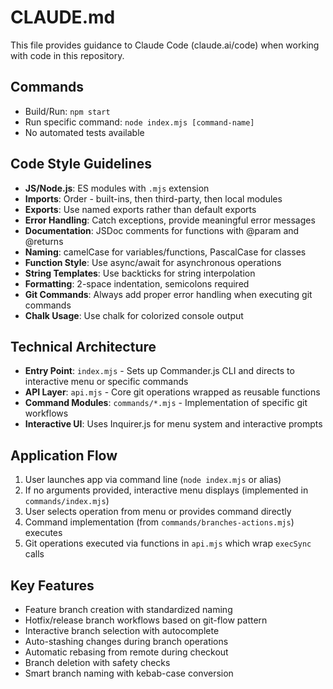 # CLAUDE.md

This file provides guidance to Claude Code (claude.ai/code) when working with code in this repository.

## Commands
- Build/Run: `npm start`
- Run specific command: `node index.mjs [command-name]`
- No automated tests available

## Code Style Guidelines
- **JS/Node.js**: ES modules with `.mjs` extension
- **Imports**: Order - built-ins, then third-party, then local modules
- **Exports**: Use named exports rather than default exports
- **Error Handling**: Catch exceptions, provide meaningful error messages
- **Documentation**: JSDoc comments for functions with @param and @returns
- **Naming**: camelCase for variables/functions, PascalCase for classes
- **Function Style**: Use async/await for asynchronous operations
- **String Templates**: Use backticks for string interpolation
- **Formatting**: 2-space indentation, semicolons required
- **Git Commands**: Always add proper error handling when executing git commands
- **Chalk Usage**: Use chalk for colorized console output

## Technical Architecture
- **Entry Point**: `index.mjs` - Sets up Commander.js CLI and directs to interactive menu or specific commands
- **API Layer**: `api.mjs` - Core git operations wrapped as reusable functions
- **Command Modules**: `commands/*.mjs` - Implementation of specific git workflows
- **Interactive UI**: Uses Inquirer.js for menu system and interactive prompts

## Application Flow
1. User launches app via command line (`node index.mjs` or alias)
2. If no arguments provided, interactive menu displays (implemented in `commands/index.mjs`)
3. User selects operation from menu or provides command directly
4. Command implementation (from `commands/branches-actions.mjs`) executes
5. Git operations executed via functions in `api.mjs` which wrap `execSync` calls

## Key Features
- Feature branch creation with standardized naming
- Hotfix/release branch workflows based on git-flow pattern
- Interactive branch selection with autocomplete
- Auto-stashing changes during branch operations
- Automatic rebasing from remote during checkout
- Branch deletion with safety checks
- Smart branch naming with kebab-case conversion